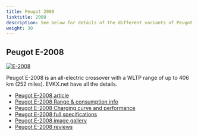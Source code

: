 ```yaml
---
title: Peugot 2008
linktitle: 2008
description: See below for details of the different variants of Peugot 2008
weight: 30
---
```

## Peugot E-2008

[![E-2008](https://media.evkx.net/multimedia/models/peugot/2008/e-2008/main_1_st.jpg)](/models/peugot/2008/e-2008/)

Peugot E-2008 is an all-electric crossover with a WLTP range of up to 406 km (252 miles). EVKX.net have all the details. 

- [Peugot E-2008 article](/models/peugot/2008/e-2008/)
- [Peugot E-2008 Range & consumption info](/models/peugot/2008/e-2008//rangeandconsumption)
- [Peugot E-2008 Charging curve and performance](/models/peugot/2008/e-2008//chargingcurve)
- [Peugot E-2008 full specifications](/models/peugot/2008/e-2008//specifications)
- [Peugot E-2008 image gallery](/models/peugot/2008/e-2008//gallery)
- [Peugot E-2008 reviews](/models/peugot/2008/e-2008//reviews)

